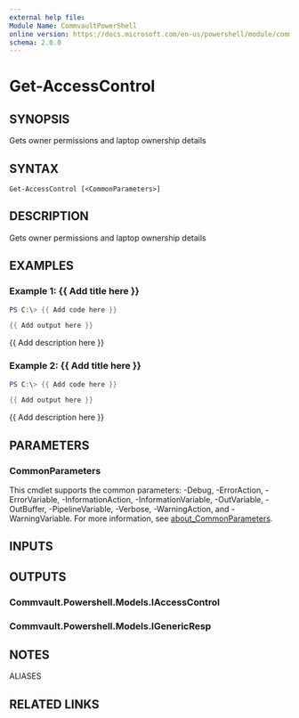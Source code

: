 ```yaml
---
external help file:
Module Name: CommvaultPowerShell
online version: https://docs.microsoft.com/en-us/powershell/module/commvaultpowershell/get-accesscontrol
schema: 2.0.0
---
```


# Get-AccessControl

## SYNOPSIS
Gets owner permissions and laptop ownership details

## SYNTAX

```
Get-AccessControl [<CommonParameters>]
```

## DESCRIPTION
Gets owner permissions and laptop ownership details

## EXAMPLES

### Example 1: {{ Add title here }}
```powershell
PS C:\> {{ Add code here }}

{{ Add output here }}
```

{{ Add description here }}

### Example 2: {{ Add title here }}
```powershell
PS C:\> {{ Add code here }}

{{ Add output here }}
```

{{ Add description here }}

## PARAMETERS

### CommonParameters
This cmdlet supports the common parameters: -Debug, -ErrorAction, -ErrorVariable, -InformationAction, -InformationVariable, -OutVariable, -OutBuffer, -PipelineVariable, -Verbose, -WarningAction, and -WarningVariable. For more information, see [about_CommonParameters](http://go.microsoft.com/fwlink/?LinkID=113216).

## INPUTS

## OUTPUTS

### Commvault.Powershell.Models.IAccessControl

### Commvault.Powershell.Models.IGenericResp

## NOTES

ALIASES

## RELATED LINKS


